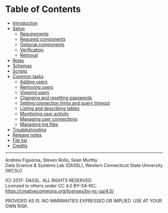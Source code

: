 # Table of Contents

* [Introduction](Introduction)
* [Setup](Setup)
  * [Requirements](Setup#prerequisites)
  * [Required components](Scripts#required-scripts)
  * [Optional components](Scripts#optional-scripts)
  * [Verification](Setup#verifying-installation)
  * [Removal](Setup#removal)
* [Roles](Roles)
* [Schemas](Schemas)
* [Scripts](Scripts)
* [Common tasks](Common-Tasks)
  * [Adding users](Adding-Users)
  * [Removing users](Removing-Users)
  * [Viewing users](Viewing-Registered-Users)
  * [Changing and resetting passwords](Changing-Passwords)
  * [Setting connection limits and query timeout](Student-Limitations)
  * [Listing and describing tables](Listing-and-Describing-Tables)
  * [Monitoring user activity](User-Logging)
  * [Managing user connections](Managing-User-Connections)
  * [Managing log files](Managing-Log-Files)
* [Troubleshooting](Troubleshooting)
* [Release notes](https://github.com/DASSL/ClassDB/releases)
* [File list](File-List)
* [Credits](Credits)

---

Andrew Figueroa, Steven Rollo, Sean Murthy  
Data Science & Systems Lab (DASSL), Western Connecticut State University (WCSU)

(C) 2017- DASSL. ALL RIGHTS RESERVED.  
Licensed to others under CC 4.0 BY-SA-NC: https://creativecommons.org/licenses/by-nc-sa/4.0/

PROVIDED AS IS. NO WARRANTIES EXPRESSED OR IMPLIED. USE AT YOUR OWN RISK.
